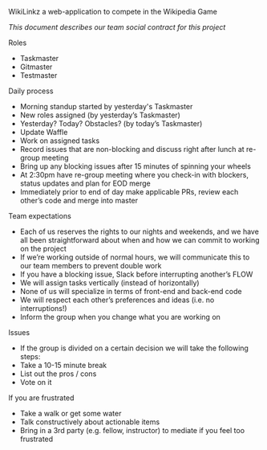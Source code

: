 WikiLinkz
a web-application to compete in the Wikipedia Game

*This document describes our team social contract for this project*

Roles
- Taskmaster
- Gitmaster
- Testmaster

Daily process
- Morning standup started by yesterday's Taskmaster
- New roles assigned (by yesterday’s Taskmaster)
- Yesterday? Today? Obstacles? (by today’s Taskmaster)
- Update Waffle
- Work on assigned tasks
- Record issues that are non-blocking and discuss right after lunch at re-group meeting
- Bring up any blocking issues after 15 minutes of spinning your wheels
- At 2:30pm have re-group meeting where you check-in with blockers, status updates and plan for EOD merge
- Immediately prior to end of day make applicable PRs, review each other’s code and merge into master

Team expectations
- Each of us reserves the rights to our nights and weekends, and we have all been straightforward about when and how we can commit to working on the project
- If we’re working outside of normal hours, we will communicate this to our team members to prevent double work
- If you have a blocking issue, Slack before interrupting another’s FLOW
- We will assign tasks vertically (instead of horizontally)
- None of us will specialize in terms of front-end and back-end code
- We will respect each other’s preferences and ideas (i.e. no interruptions!)
- Inform the group when you change what you are working on

Issues
- If the group is divided on a certain decision we will take the following steps:
- Take a 10-15 minute break
- List out the pros / cons
- Vote on it

If you are frustrated
- Take a walk or get some water
- Talk constructively about actionable items
- Bring in a 3rd party (e.g. fellow, instructor) to mediate if you feel too frustrated
